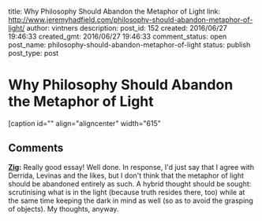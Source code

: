 title: Why Philosophy Should Abandon the Metaphor of Light
link: http://www.jeremyhadfield.com/philosophy-should-abandon-metaphor-of-light/
author: vintners
description: 
post_id: 152
created: 2016/06/27 19:46:33
created_gmt: 2016/06/27 19:46:33
comment_status: open
post_name: philosophy-should-abandon-metaphor-of-light
status: publish
post_type: post

# Why Philosophy Should Abandon the Metaphor of Light

[caption id="" align="aligncenter" width="615"

## Comments

**[Zig](#1754 "2018-08-23 02:51:18"):** Really good essay! Well done. In response, I'd just say that I agree with Derrida, Levinas and the likes, but I don't think that the metaphor of light should be abandoned entirely as such. A hybrid thought should be sought: scrutinising what is in the light (because truth resides there, too) while at the same time keeping the dark in mind as well (so as to avoid the grasping of objects). My thoughts, anyway.

